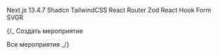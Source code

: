 Next.js 13.4.7
Shadcn
TailwindCSS
React Router
Zod
React Hook Form
SVGR

{/_ <Link
          className="p-ten rounded-[5px] bg-[#2D3D5299] flex items-center justify-between transition hover:bg-[#2D3D5299]/90"
          href="/events/add"
        >
<span className="text-[16px] ">Создать мероприятие </span>
<Plus />
</Link>
<Link
          className="p-ten rounded-[5px] bg-[#2D3D5299] flex items-center justify-between transition hover:bg-[#2D3D5299]/90"
          href="/events/"
        >
<span className="text-[16px] ">Все мероприятия </span>
<ArrowRight />
</Link> _/}
